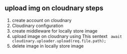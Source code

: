 ## upload img on cloudnary steps

1. create account on cloudnary
2. Cloudinary configuration
3. create middleware for locally store image
4. upload image on cloudnary using This sentext ` await cloudinary.uploader.upload(req.file.path);`
5. delete image in locally store image
